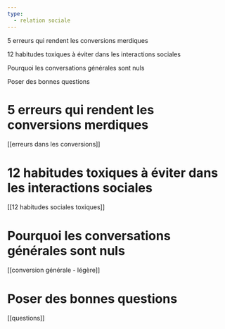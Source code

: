 ```yaml
---
type:
  - relation sociale
---
```

5 erreurs qui rendent les conversions merdiques

12 habitudes toxiques à éviter dans les interactions sociales

Pourquoi les conversations générales sont nuls

Poser des bonnes questions

# 5 erreurs qui rendent les conversions merdiques

[[erreurs dans les conversions]]

# **12 habitudes toxiques à éviter dans les interactions sociales**

[[12 habitudes sociales toxiques]]

# Pourquoi les conversations générales sont nuls

[[conversion générale - légère]]

# Poser des bonnes questions

[[questions]]